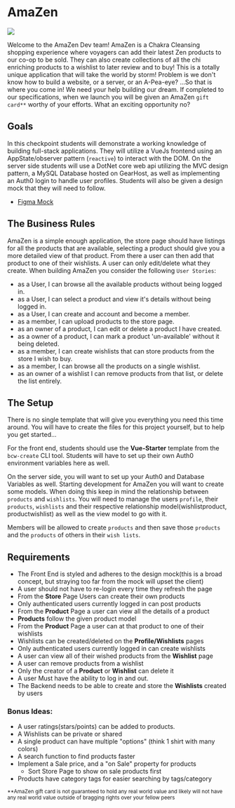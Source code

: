 # AmaZen
<img class="img-responsive" src="https://images.unsplash.com/photo-1472851294608-062f824d29cc?ixid=MXwxMjA3fDB8MHxwaG90by1wYWdlfHx8fGVufDB8fHw%3D&ixlib=rb-1.2.1&auto=format&fit=crop&w=1350&h=600&q=80">

Welcome to the AmaZen Dev team! AmaZen is a Chakra Cleansing shopping experience where voyagers can add their latest Zen products to our co-op to be sold. They can also create collections of all the chi enriching products to a wishlist to later review and to buy!  This is a totally unique application that will take the world by storm! Problem is we don't know how to build a website, or a server, or an A-Pea-eye? ...So that is where you come in!  We need your help building our dream. If completed to our specifications, when we launch you will be given an AmaZen `gift card**` worthy of your efforts. What an exciting opportunity no?

## Goals

In this checkpoint students will demonstrate a working knowledge of building full-stack applications. They will utilize a VueJs frontend using an AppState/observer pattern (`reactive`) to interact with the DOM. On the server side students will use a DotNet core web api utilizing the MVC design pattern, a MySQL Database hosted on GearHost, as well as implementing an Auth0 login to handle user profiles. Students will also be given a design mock that they will need to follow.
- [Figma Mock](https://www.figma.com/file/BHMu1rLH2lFEC13I6gYw5m/AmaZen-Mock?node-id=0%3A1)

## The Business Rules

AmaZen is a simple enough application, the store page should have listings for all the products that are available, selecting a product should give you a more detailed view of that product. From there a user can then add that product to one of their wishlists. A user can only edit/delete what they create.
When building AmaZen you consider the following `User Stories`:
 - as a User, I can browse all the available products without being logged in.
 - as a User, I can select a product and view it's details without being logged in.
 - as a User, I can create and account and become a member.
 - as a member, I can upload products to the store page.
 - as an owner of a product, I can edit or delete a product I have created.
 - as a owner of a product, I can mark a product 'un-available' without it being deleted.
 - as a member, I can create wishlists that can store products from the store I wish to buy.
 - as a member, I can browse all the products on a single wishlist.
 - as an owner of a wishlist I can remove products from that list, or delete the list entirely.

## The Setup
There is no single template that will give you everything you need this time around.  You will have to create the files for this project yourself, but to help you get started...

For the front end, students should use the **Vue-Starter** template from the `bcw-create` CLI tool.  Students will have to set up their own Auth0 environment variables here as well.

On the server side, you will want to set up your Auth0 and Database Variables as well. Starting development for AmaZen you will want to create some models. When doing this keep in mind the relationship between `products` and `wishlists`. You will need to manage the users `profile`, their `products`, `wishlists` and their respective relationship model(wishlistproduct, productwishlist) as well as the view model to go with it.

Members will be allowed to create `products` and then save those `products` and the  `products` of others in their `wish lists`.



## Requirements

- The Front End is styled and adheres to the design mock(this is a broad concept, but straying too far from the mock will upset the client)
- A user should not have to re-login every time they refresh the page
- From the **Store** Page Users can create their own products
- Only authenticated users currently logged in can post products
- From the **Product** Page a user can view all the details of a product
- **Products** follow the given product model
- From the **Product** Page a user can at that product to one of their wishlists
- Wishlists can be created/deleted on the **Profile/Wishlists** pages
- Only authenticated users currently logged in can create wishlists
- A user can view all of their wished products from the **Wishlist** page
- A user can remove products from a wishlist
- Only the creator of a **Product** or **Wishlist** can delete it
- A user Must have the ability to log in and out.
- The Backend needs to be able to create and store the **Wishlists** created by users

### Bonus Ideas:
- A user ratings(stars/points) can be added to products.
- A Wishlists can be private or shared
- A single product can have multiple "options" (think 1 shirt with many colors)
- A search function to find products faster
- Implement a Sale price, and a "on Sale" property for products
    - Sort Store Page to show on sale products first
- Products have category tags for easier searching by tags/category


<small>**AmaZen gift card is not guaranteed to hold any real world value and likely will not have any real world value outside of bragging rights over your fellow peers</small>

